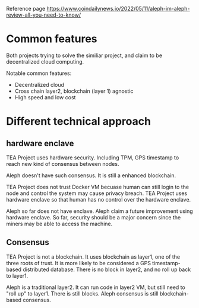 Reference page https://www.coindailynews.io/2022/05/11/aleph-im-aleph-review-all-you-need-to-know/

# Common features

Both projects trying to solve the similiar project, and claim to be decentralized cloud computing.

Notable common features:

* Decentralized cloud
* Cross chain layer2, blockchain (layer 1) agnostic
* High speed and low cost

# Different technical approach

## hardware enclave

TEA Project uses hardware security. Including TPM, GPS timestamp to reach new kind of consensus between nodes.

Aleph doesn't have such consensus. It is still a enhanced blockchain. 

TEA Project does not trust Docker VM becuase human can still login to the node and control the system may cause privacy breach.  TEA Project uses hardware enclave so that human has no control over the hardware enclave.

Aleph so far does not have enclave. Aleph claim a future improvement using hardware enclave. So far, security should be a major concern since the miners may be able to access the machine.

## Consensus

TEA Project is not a blockchain. It uses blockchain as layer1, one of the three roots of trust. It is more likely to be considered a GPS timestamp-based distributed database. There is no block in layer2, and no roll up back to layer1. 

Aleph is a traditional layer2. It can run code in layer2 VM, but still need to "roll up" to layer1. There is still blocks. Aleph consensus is still blockchain-based consensus. 
